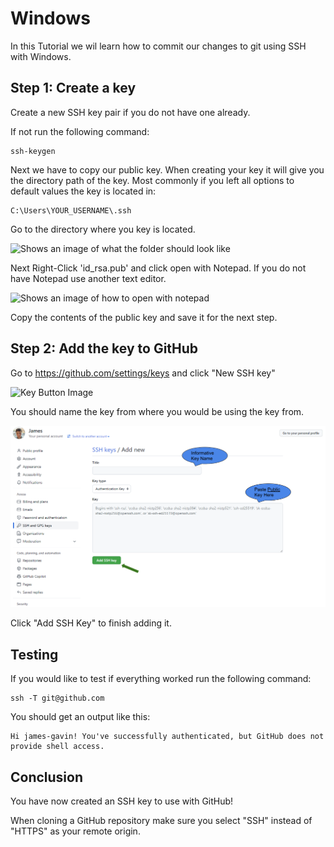 # Windows

In this Tutorial we wil learn how to commit our changes to git using SSH with Windows.

## Step 1: Create a key

Create a new SSH key pair if you do not have one already.

If not run the following command:

```
ssh-keygen
```

Next we have to copy our public key. When creating your key it will give you the directory path of
the key. Most commonly if you left all options to default values the key is located in:

```
C:\Users\YOUR_USERNAME\.ssh
```

Go to the directory where you key is located.

![Shows an image of what the folder should look like](/img/FileExplorer.png)

Next Right-Click 'id_rsa.pub' and click open with Notepad. If you do not have Notepad use another
text editor.

![Shows an image of how to open with notepad](/img/OpenWithNotepad.png)

Copy the contents of the public key and save it for the next step.

## Step 2: Add the key to GitHub

Go to https://github.com/settings/keys and click "New SSH key"

![Key Button Image](/img/UploadKey.png)

You should name the key from where you would be using the key from.

![Save Key Image](GitAndKeys/img/SaveKey.png)

Click "Add SSH Key" to finish adding it.

## Testing

If you would like to test if everything worked run the following command:

```
ssh -T git@github.com
```

You should get an output like this:

```
Hi james-gavin! You've successfully authenticated, but GitHub does not provide shell access.
```

## Conclusion

You have now created an SSH key to use with GitHub!

When cloning a GitHub repository make sure you select "SSH" instead of "HTTPS" as your remote origin.
